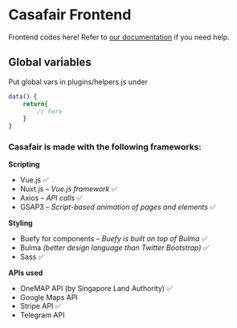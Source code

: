 # Casafair Frontend

Frontend codes here! Refer to [our documentation](https://theodorayy.github.io/wad2-project-docs/) if you need help.

## Global variables

Put global vars in plugins/helpers.js under

```js
data() {
    return{
        // here
    }
}
```

### Casafair is made with the following frameworks:

**Scripting**
- Vue.js :white_check_mark:
- Nuxt.js – _Vue.js framework_ :white_check_mark:
- Axios – _API calls_ :white_check_mark:
- GSAP3 – _Script-based animation of pages and elements_ :white_check_mark:

**Styling**
- Buefy for components – _Buefy is built on top of Bulma_ :white_check_mark:
- Bulma _(better design language than Twitter Bootstrap)_ :white_check_mark:
- Sass :white_check_mark:

**APIs used**
- OneMAP API (by Singapore Land Authority) :white_check_mark:
- Google Maps API
- Stripe API :white_check_mark:
- Telegram API
